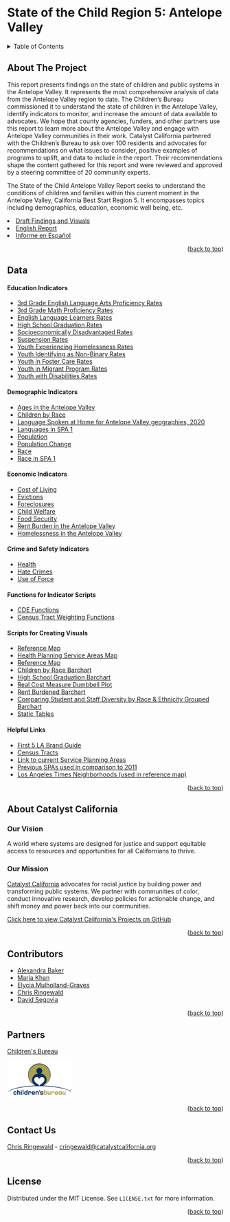 # State of the Child Region 5: Antelope Valley

<details>
  <summary>Table of Contents</summary>
  <ol>
    <li>
      <a href="#about-the-project">About The Project</a></li>
    <li><a href="#data">Data</a></li>
    <li><a href="#about-catalyst-california">About Catalyst California</a>
      <ul>
        <li><a href="#our-vision">Our Vision</a></li>
        <li><a href="#our-mission">Our Mission</a></li>
      </ul>
    </li>
    <li><a href="#contributors">Contributors</a></li>    
    <li><a href="#partners">Partners</a></li>
    <li><a href="#contact-us">Contact Us</a></li>
    <li><a href="#license">License</a></li>
  </ol>
</details>

## About The Project

This report presents findings on the state of children and public systems in the Antelope Valley. It represents the most comprehensive analysis of data from the Antelope Valley region to date. The Children’s Bureau commissioned it to understand the state of children in the Antelope Valley, identify indicators to monitor, and increase the amount of data available to advocates. We hope that county agencies, funders, and other partners use this report to learn more about the Antelope Valley and engage with Antelope Valley communities in their work. Catalyst California partnered with the Children’s Bureau to ask over 100 residents and advocates for recommendations on what issues to consider, positive examples of programs to uplift, and data to include in the report. Their recommendations shape the content gathered for this report and were reviewed and approved by a steering committee of 20 community experts. 

The State of the Child Antelope Valley Report seeks to understand the conditions of children and families within this current moment in the Antelope Valley, California Best Start Region 5. It encompasses topics including demographics, education, economic well being, etc.

<li><a href="https://catalystcalifornia.github.io/State_of_the_Child_Region_5/findings_visuals_draft.html">Draft Findings and Visuals</a></li>
<li><a href="">English Report</a></li>
<li><a href="">Informe en Español</a></li>
<p align="right">(<a href="#top">back to top</a>)</p>

## Data

#### Education Indicators
<ul>
  <li><a href="R_Scripts/ela.r">3rd Grade English Language Arts Proficiency Rates</a></li>  
  <li><a href="R_Scripts/math.r">3rd Grade Math Proficiency Rates</a></li>
  <li><a href="R_Scripts/ell.r">English Language Learners Rates</a></li>
  <li><a href="R_Scripts/hs_grad.r">High School Graduation Rates</a></li>
  <li><a href="R_Scripts/socioeconomically_disadvantaged.r">Socioeconomically Disadvantaged Rates</a></li>
  <li><a href="R_Scripts/suspension.r">Suspension Rates</a></li>  
  <li><a href="R_Scripts/student_homelessness.r">Youth Experiencing Homelessness Rates</a></li>  
  <li><a href="R_Scripts/non-binary.r">Youth Identifying as Non-Binary Rates</a></li>  
  <li><a href="R_Scripts/foster.r">Youth in Foster Care Rates</a></li>
  <li><a href="R_Scripts/migrant.r">Youth in Migrant Program Rates</a></li>
  <li><a href="R_Scripts/disabilities.r">Youth with Disabilities Rates</a></li> 
</ul>


#### Demographic Indicators
<ul>
  <li><a href="R_Scripts/age.r">Ages in the Antelope Valley</a></li>  
    <li><a href="R_Scripts/under18_by_race.r">Children by Race</a></li>  
  <li><a href="R_Scripts/language.r">Language Spoken at Home for Antelope Valley geographies, 2020</a></li>
  <li><a href="R_Scripts/language_entire_av.r">Languages in SPA 1</a></li>
  <li><a href="R_Scripts/population.r">Population</a></li>
  <li><a href="R_Scripts/population_change.r">Population Change</a></li>
  <li><a href="R_Scripts/race.r">Race</a></li>
  <li><a href="R_Scripts/race_entire_av.r">Race in SPA 1</a></li>
</ul>

#### Economic Indicators
<ul>
  <li><a href="R_Scripts/cost_of_living.r">Cost of Living</a></li>
  <li><a href="R_Scripts/eviction.r">Evictions</a></li>
  <li><a href="R_Scripts/foreclosure.r">Foreclosures</a></li>
  <li><a href="R_Scripts/child_welfare.r">Child Welfare</a></li>
  <li><a href="R_Scripts/food_security.r">Food Security</a></li>
  <li><a href="R_Scripts/rent_burden_totals.r">Rent Burden in the Antelope Valley</a></li>
  <li><a href="R_Scripts/homeless.r">Homelessness in the Antelope Valley</a></li>
</ul> 

#### Crime and Safety Indicators
<ul>
  <li><a href="R_Scripts/health.r">Health</a></li>
  <li><a href="R_Scripts/hate_crimes.r">Hate Crimes</a></li>
  <li><a href="R_Scripts/use_of_force.r">Use of Force</a></li>
</ul>

#### Functions for Indicator Scripts
<ul>
  <li><a href="R_Scripts/cde_functions.r">CDE Functions</a></li>
  <li><a href="R_Scripts/Tract_Wt_Avg_Functions.r">Census Tract Weighting Functions</a></li>
</ul>

#### Scripts for Creating Visuals
<ul>
  <li><a href="R_Scripts/AV_Reference_Map.r">Reference Map</a></li>
  <li><a href="R_Scripts/HPSAs_Map.r">Health Planning Service Areas Map</a></li>
  <li><a href="R_Scripts/substantiated_referrals_map.r">Reference Map</a></li>
  <li><a href="R_Scripts/av_children_by_race_chart.r">Children by Race Barchart</a></li>
  <li><a href="R_Scripts/hs_grad_chart.r">High School Graduation Barchart</a></li>
  <li><a href="R_Scripts/rcm_chart.r">Real Cost Measure Dumbbell Plot</a></li>
  <li><a href="R_Scripts/rent_chart.r">Rent Burdened Barchart</a></li>
  <li><a href="R_Scripts/staff_and_students_by_race_chart.r">Comparing Student and Staff Diversity by Race & Ethnicity Grouped Barchart</a></li>
  <li><a href="R_Scripts/static_tables.r">Static Tables</a></li>
</ul>

#### Helpful Links
<ul>
  <li><a href="F5LA_BrandGuidelines_COLORS.pdf">First 5 LA Brand Guide</a></li>
  <li><a href="https://www.census.gov/geographies/mapping-files/time-series/geo/cartographic-boundary.2020.html">Census Tracts</a></li>
  <li><a href="https://egis-lacounty.hub.arcgis.com/datasets/service-planning-areas-2022-view/explore?location=34.025999%2C-118.300941%2C8.00">Link to current Service Planning Areas</a></li>
  <li><a href="https://egis-lacounty.hub.arcgis.com/datasets/lacounty::la-county-service-planning-area-2012/explore">Previous SPAs used in comparison to 2011</a></li>
  <li><a href="https://maps.latimes.com/neighborhoods/index.html">Los Angeles Times Neighborhoods (used in reference map)</a></li>
</ul>
<p align="right">(<a href="#top">back to top</a>)</p>

## About Catalyst California

### Our Vision
A world where systems are designed for justice and support equitable access to resources and opportunities for all Californians to thrive.

### Our Mission
[Catalyst California](https://www.catalystcalifornia.org/) advocates for racial justice by building power and transforming public systems. We partner with communities of color, conduct innovative research, develop policies for actionable change, and shift money and power back into our communities. 

[Click here to view Catalyst California's Projects on GitHub](https://github.com/catalystcalifornia)
<p align="right">(<a href="#top">back to top</a>)</p>


## Contributors

* [Alexandra Baker](https://github.com/bakeralexan)
* [Maria Khan](https://github.com/mariatkhan)
* [Elycia Mulholland-Graves](https://github.com/elyciamg)
* [Chris Ringewald](https://github.com/cringewald)
* [David Segovia](https://github.com/davidseg1997)
<p align="right">(<a href="#top">back to top</a>)</p>

## Partners
[Children's Bureau](https://www.all4kids.org/)

<img src="Images/ChildrensBureauLogo.jpg" alt="Childrens Bureau Logo" width="30%" 
     height="20%">
<p align="right">(<a href="#top">back to top</a>)</p>

## Contact Us

[Chris Ringewald](https://www.linkedin.com/in/chris-ringewald-6766369/) - cringewald@catalystcalifornia.org
<p align="right">(<a href="#top">back to top</a>)</p>

## License

Distributed under the MIT License. See `LICENSE.txt` for more information.
<p align="right">(<a href="#top">back to top</a>)</p>

